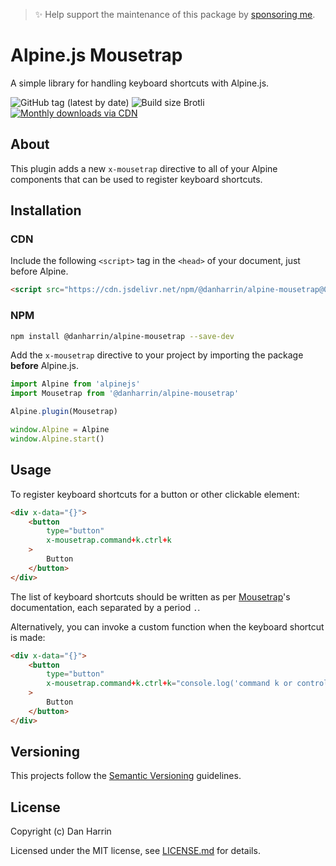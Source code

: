 > ✨ Help support the maintenance of this package by [sponsoring me](https://github.com/sponsors/danharrin).

# Alpine.js Mousetrap

A simple library for handling keyboard shortcuts with Alpine.js.

![GitHub tag (latest by date)](https://img.shields.io/github/v/tag/danharrin/alpine-mousetrap?label=version&style=flat-square)
![Build size Brotli](https://img.badgesize.io/danharrin/alpine-mousetrap/master/dist/alpine-mousetrap.js.svg?compression=gzip&style=flat-square&color=green)
[![Monthly downloads via CDN](https://data.jsdelivr.com/v1/package/npm/@danharrin/alpine-mousetrap/badge)](https://www.jsdelivr.com/package/npm/@danharrin/alpine-mousetrap)

## About

This plugin adds a new `x-mousetrap` directive to all of your Alpine components that can be used to register keyboard shortcuts.

## Installation

### CDN

Include the following `<script>` tag in the `<head>` of your document, just before Alpine.

```html
<script src="https://cdn.jsdelivr.net/npm/@danharrin/alpine-mousetrap@0.x.x/dist/alpine-mousetrap.js" defer></script>
```

### NPM

```bash
npm install @danharrin/alpine-mousetrap --save-dev
```

Add the `x-mousetrap` directive to your project by importing the package **before** Alpine.js.

```js
import Alpine from 'alpinejs'
import Mousetrap from '@danharrin/alpine-mousetrap'

Alpine.plugin(Mousetrap)

window.Alpine = Alpine
window.Alpine.start()
```

## Usage

To register keyboard shortcuts for a button or other clickable element:

```html
<div x-data="{}">
    <button
        type="button"
        x-mousetrap.command+k.ctrl+k
    >
        Button
    </button>
</div>
```

The list of keyboard shortcuts should be written as per [Mousetrap](https://github.com/ccampbell/mousetrap)'s documentation, each separated by a period `.`.

Alternatively, you can invoke a custom function when the keyboard shortcut is made:

```html
<div x-data="{}">
    <button
        type="button"
        x-mousetrap.command+k.ctrl+k="console.log('command k or control k')"
    >
        Button
    </button>
</div>
```

## Versioning

This projects follow the [Semantic Versioning](https://semver.org/) guidelines.

## License

Copyright (c) Dan Harrin

Licensed under the MIT license, see [LICENSE.md](LICENSE.md) for details.
